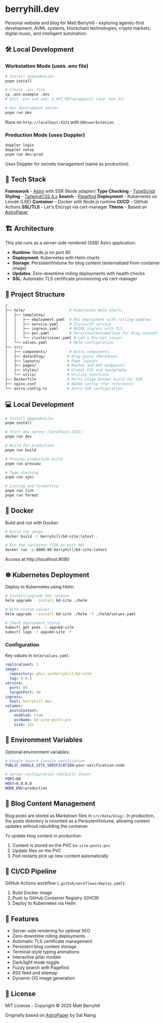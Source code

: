 # berryhill.dev

Personal website and blog for Matt Berryhill - exploring agentic-first development, AI/ML systems, blockchain technologies, crypto markets, digital music, and intelligent automation.

## 🛠️ Local Development

### Workstation Mode (uses .env file)

```bash
# Install dependencies
pnpm install

# Create .env file
cp .env.example .env
# Edit .env and add: X_API_KEY=$(openssl rand -hex 32)

# Run development server
pnpm run dev
```

Runs on `http://localhost:4321` with `ENV=workstation`.

### Production Mode (uses Doppler)

```bash
doppler login
doppler setup
pnpm run dev:prod
```

Uses Doppler for secrets management (same as production).

## 🚀 Tech Stack

**Framework** - [Astro](https://astro.build/) with SSR (Node adapter)
**Type Checking** - [TypeScript](https://www.typescriptlang.org/)
**Styling** - [TailwindCSS 4.x](https://tailwindcss.com/)
**Search** - [Pagefind](https://pagefind.app/)
**Deployment** - Kubernetes on Linode (LKE)
**Container** - Docker with Node.js runtime
**CI/CD** - GitHub Actions
**SSL/TLS** - Let's Encrypt via cert-manager
**Theme** - Based on [AstroPaper](https://github.com/satnaing/astro-paper)

## 🏗️ Architecture

This site runs as a server-side rendered (SSR) Astro application:

- **Runtime**: Node.js on port 80
- **Deployment**: Kubernetes with Helm charts
- **Storage**: PersistentVolume for blog content (externalized from container image)
- **Updates**: Zero-downtime rolling deployments with health checks
- **SSL**: Automatic TLS certificate provisioning via cert-manager

## 📁 Project Structure

```bash
/
├── helm/                    # Kubernetes Helm charts
│   ├── templates/
│   │   ├── deployment.yaml  # K8s deployment with rolling updates
│   │   ├── service.yaml     # ClusterIP service
│   │   ├── ingress.yaml     # NGINX ingress with TLS
│   │   ├── pvc.yaml         # PersistentVolumeClaim for blog content
│   │   └── clusterissuer.yaml # Let's Encrypt issuer
│   └── values.yaml          # Helm configuration
├── src/
│   ├── components/          # Astro components
│   ├── data/blog/          # Blog posts (Markdown)
│   ├── layouts/            # Page layouts
│   ├── pages/              # Routes and API endpoints
│   ├── styles/             # Global CSS and typography
│   └── utils/              # Utility functions
├── Dockerfile              # Multi-stage Docker build for SSR
├── nginx.conf              # NGINX config (for reference)
└── astro.config.ts         # Astro SSR configuration
```

## 💻 Local Development

```bash
# Install dependencies
pnpm install

# Start dev server (localhost:4321)
pnpm run dev

# Build for production
pnpm run build

# Preview production build
pnpm run preview

# Type checking
pnpm run sync

# Linting and formatting
pnpm run lint
pnpm run format
```

## 🐳 Docker

Build and run with Docker:

```bash
# Build the image
docker build -t berryhill/bd-site:latest .

# Run the container (SSR on port 80)
docker run -p 8080:80 berryhill/bd-site:latest
```

Access at http://localhost:8080

## ☸️ Kubernetes Deployment

Deploy to Kubernetes using Helm:

```bash
# Install/upgrade the release
helm upgrade --install bd-site ./helm

# With custom values
helm upgrade --install bd-site ./helm -f ./helm/values.yaml

# Check deployment status
kubectl get pods -l app=bd-site
kubectl logs -l app=bd-site -f
```

### Configuration

Key values in `helm/values.yaml`:

```yaml
replicaCount: 1
image:
  repository: ghcr.io/berryhill/bd-site
  tag: 0.0.3
service:
  port: 80
  targetPort: 80
ingress:
  host: berryhill.dev
volumes:
  postsContent:
    enabled: true
    pvcName: bd-site-posts-pvc
    size: 1Gi
```

## 🔐 Environment Variables

Optional environment variables:

```bash
# Google Search Console verification
PUBLIC_GOOGLE_SITE_VERIFICATION=your-verification-code

# Server configuration (defaults shown)
PORT=80
HOST=0.0.0.0
NODE_ENV=production
```

## 📝 Blog Content Management

Blog posts are stored as Markdown files in `src/data/blog/`. In production, the posts directory is mounted as a PersistentVolume, allowing content updates without rebuilding the container.

To update blog content in production:
1. Content is stored on the PVC `bd-site-posts-pvc`
2. Update files on the PVC
3. Pod restarts pick up new content automatically

## 🚢 CI/CD Pipeline

GitHub Actions workflow (`.github/workflows/deploy.yaml`):
1. Build Docker image
2. Push to GitHub Container Registry (GHCR)
3. Deploy to Kubernetes via Helm

## 🎨 Features

- Server-side rendering for optimal SEO
- Zero-downtime rolling deployments
- Automatic TLS certificate management
- Persistent blog content storage
- Terminal-style typing animations
- Interactive pillar modals
- Dark/light mode toggle
- Fuzzy search with Pagefind
- RSS feed and sitemap
- Dynamic OG image generation

## 📜 License

MIT License - Copyright © 2025 Matt Berryhill

Originally based on [AstroPaper](https://github.com/satnaing/astro-paper) by Sat Naing
